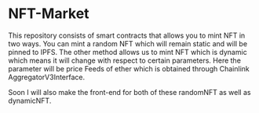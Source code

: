 # NFT-Market
This repository consists of smart contracts that allows you to mint NFT in two ways. You can mint a random NFT which will remain static and will be pinned to IPFS. The other method allows us to mint NFT which is dynamic which means it will change with respect to certain parameters. Here the parameter will be price Feeds of ether which is obtained through Chainlink AggregatorV3Interface.

Soon I will also make the front-end for both of these randomNFT as well as dynamicNFT.
